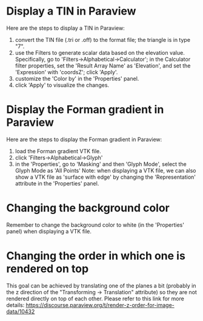 # Display a TIN in Paraview
Here are the steps to display a TIN in Paraview:
1. convert the TIN file (.tri or .off) to the format file; the triangle is in type "7".
2. use the Filters to generate scalar data based on the elevation value. Specifically, go to 'Filters->Alphabetical->Calculator'; in the Calculator filter properties, set the 'Result Array Name' as 'Elevation', and set the 'Expression' with 'coordsZ'; click 'Apply'.
3. customize the 'Color by' in the 'Properties' panel.
4. click 'Apply' to visualize the changes.

# Display the Forman gradient in Paraview
Here are the steps to display the Forman gradient in Paraview:
1. load the Forman gradient VTK file.
2. click 'Filters->Alphabetical->Glyph'
3. in the 'Properties', go to 'Masking' and then 'Glyph Mode', select the Glyph Mode as 'All Points'
Note: when displaying a VTK file, we can also show a VTK file as 'surface with edge' by changing the 'Representation' attribute in the 'Properties' panel.

# Changing the background color
Remember to change the background color to white (in the 'Properties' panel) when displaying a VTK file.

# Changing the order in which one is rendered on top
This goal can be achieved by translating one of the planes a bit (probably in the z direction of the "Transforming -> Translation" attribute) so they are not rendered directly on top of each other.
Please refer to this link for more details: https://discourse.paraview.org/t/render-z-order-for-image-data/10432
